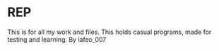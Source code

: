 # REP
This is for all my work and files. This holds casual programs, made for testing and learning. By lafeo_007
